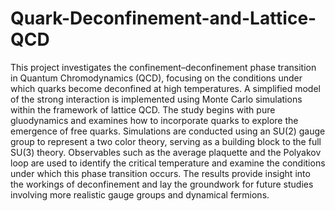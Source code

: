 # Quark-Deconfinement-and-Lattice-QCD

This project investigates the confinement–deconfinement phase transition in Quantum Chromodynamics (QCD), focusing on the conditions under which quarks become
deconfined at high temperatures. A simplified model of the strong interaction is implemented using Monte Carlo simulations within the framework of lattice QCD. The study
begins with pure gluodynamics and examines how to incorporate quarks to explore the
emergence of free quarks. Simulations are conducted using an SU(2) gauge group to
represent a two color theory, serving as a building block to the full SU(3) theory. Observables such as the average plaquette and the Polyakov loop are used to identify
the critical temperature and examine the conditions under which this phase transition
occurs. The results provide insight into the workings of deconfinement and lay the
groundwork for future studies involving more realistic gauge groups and dynamical
fermions.
